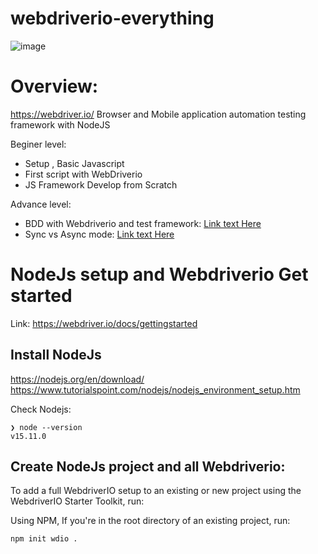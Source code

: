 # webdriverio-everything
![image](https://user-images.githubusercontent.com/17884068/147403460-8a51e402-c8b9-46a1-a217-313c58901d1a.png)

# Overview:
https://webdriver.io/
Browser and Mobile application automation testing framework with NodeJS

Beginer level:

- Setup , Basic Javascript
- First script with WebDriverio
- JS Framework Develop from Scratch

Advance level:

- BDD with Webdriverio and test framework: [Link text Here](https://webdriver.io/docs/frameworks/)
- Sync vs Async mode: [Link text Here](https://webdriver.io/docs/sync-vs-async/)


# NodeJs setup and Webdriverio Get started
Link: https://webdriver.io/docs/gettingstarted

## Install NodeJs
https://nodejs.org/en/download/
https://www.tutorialspoint.com/nodejs/nodejs_environment_setup.htm

Check Nodejs:

```
❯ node --version
v15.11.0
```

## Create NodeJs project and all Webdriverio:

To add a full WebdriverIO setup to an existing or new project using the WebdriverIO Starter Toolkit, run:

Using NPM, If you're in the root directory of an existing project, run:

```
npm init wdio .

```

